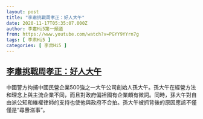 ```yaml
---
layout: post
title: "李肅挑戰周孝正：好人大午"
date: 2020-11-17T05:35:07.000Z
author: 李肅Hi5第一頻道
from: https://www.youtube.com/watch?v=PGYY9YYrn7g
tags: [ 李肃Hi5 ]
categories: [ 李肃Hi5 ]
---
```

<!--1605591307000-->
[李肅挑戰周孝正：好人大午](https://www.youtube.com/watch?v=PGYY9YYrn7g)
------

<div>
中國警方拘捕中國民營企業500強之一大午公司創始人孫大午。孫大午在經營方法和理念上與主流企業不同，而且對政府偏袒國有企業頗有微詞。同時，孫大午對自由派公知和維權律師的支持也使他與政府不合拍。孫大午被抓背後的原因應該不僅僅是“尋釁滋事”。
</div>
